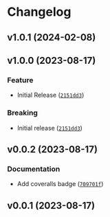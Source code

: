 # Changelog

<!--next-version-placeholder-->

## v1.0.1 (2024-02-08)



## v1.0.0 (2023-08-17)

### Feature

* Initial Release ([`2151dd3`](https://github.com/Vizgen/vpt-plugin-watershed/commit/2151dd372c80649fa892293cc6d3390b5471defb))

### Breaking

* Initial release ([`2151dd3`](https://github.com/Vizgen/vpt-plugin-watershed/commit/2151dd372c80649fa892293cc6d3390b5471defb))

## v0.0.2 (2023-08-17)

### Documentation

* Add coveralls badge ([`709701f`](https://github.com/Vizgen/vpt-plugin-watershed/commit/709701f65f4fd17b0b92ac0666f388b0e939f634))

## v0.0.1 (2023-08-17)


